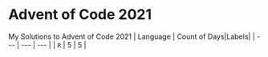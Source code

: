 # Advent of Code 2021
My Solutions to Advent of Code 2021
| Language | Count of Days|Labels|
| --- | --- | --- |
| `R` | 5 | 5 |
